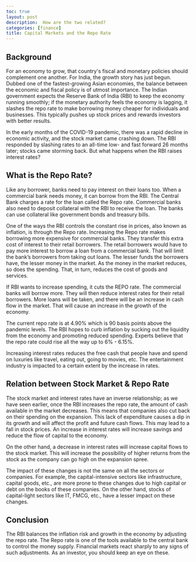 ```yaml
---
toc: true
layout: post
description:  How are the two related?
categories: [finance]
title: Capital Markets and the Repo Rate 
---
```


## Background

For an economy to grow, that country's fiscal and monetary policies should complement one another. For India, the growth story has just begun. Dubbed one of the fastest-growing Asian economies, the balance between the economic and fiscal policy is of utmost importance. The Indian government expects the Reserve Bank of India (RBI) to keep the economy running smoothly; if the monetary authority feels the economy is lagging, it slashes the repo rate to make borrowing money cheaper for individuals and businesses. This typically pushes up stock prices and rewards investors with better results.

In the early months of the COVID-19  pandemic, there was a rapid decline in economic activity, and the stock market came crashing down. The RBI responded by slashing rates to an all-time low- and fast forward 26 months later; stocks came storming back. But what happens when the RBI raises interest rates?

## What is the Repo Rate?

Like any borrower, banks need to pay interest on their loans too. When a commercial bank needs money, it can borrow from the RBI. The Central Bank charges a rate for the loan called the Repo rate. Commercial banks also need to deposit collateral with the RBI to receive the loan. The banks can use collateral like government bonds and treasury bills.

One of the ways the RBI controls the constant rise in prices, also known as inflation, is through the Repo rate. Increasing the Repo rate makes borrowing more expensive for commercial banks. They transfer this extra cost of interest to their retail borrowers. The retail borrowers would have to pay more interest to borrow a loan from a commercial bank. That will limit the bank’s borrowers from taking out loans. The lesser funds the borrowers have, the lesser money in the market. As the money in the market reduces, so does the spending. That, in turn, reduces the cost of goods and services.

If RBI wants to increase spending, it cuts the REPO rate. The commercial banks will borrow more. They will then reduce interest rates for their retail borrowers. More loans will be taken, and there will be an increase in cash flow in the market. That will cause an increase in the growth of the economy.

The current repo rate is at 4.90% which is 90 basis points above the pandemic levels. The RBI hopes to curb inflation by sucking out the liquidity from the economy and promoting reduced spending. Experts believe that the repo rate could rise all the way up to 6% - 6.15%.

Increasing interest rates reduces the free cash that people have and spend on luxuries like travel, eating out, going to movies, etc. The entertainment industry is impacted to a certain extent by the increase in rates.

## Relation between Stock Market & Repo Rate

The stock market and interest rates have an inverse relationship; as we have seen earlier, once the RBI increases the repo rate, the amount of cash available in the market decreases. This means that companies also cut back on their spending on the expansion. This lack of expenditure causes a dip in its growth and will affect the profit and future cash flows. This may lead to a fall in stock prices. An increase in interest rates will increase savings and reduce the flow of capital to the economy.

On the other hand, a decrease in interest rates will increase capital flows to the stock market. This will increase the possibility of higher returns from the stock as the company can go high on the expansion spree.

The impact of these changes is not the same on all the sectors or companies. For example, the capital-intensive sectors like infrastructure, capital goods, etc., are more prone to these changes due to high capital or debt on the books of these companies. On the other hand, stocks of capital-light sectors like IT, FMCG, etc., have a lesser impact on these changes.

## Conclusion

The RBI balances the inflation risk and growth in the economy by adjusting the repo rate. The Repo rate is one of the tools available to the central bank to control the money supply. Financial markets react sharply to any signs of such adjustments. As an investor, you should keep an eye on these.